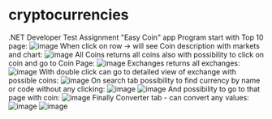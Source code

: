 # cryptocurrencies
.NET Developer Test Assignment
"Easy Coin" app
Program start with Top 10 page:
![image](https://github.com/antonpshenai/cryptocurrencies/assets/81904561/e89df01a-82f9-4a76-9ea6-b38d2ef8b1d4)
When click on row -> will see Coin description with markets and chart:
![image](https://github.com/antonpshenai/cryptocurrencies/assets/81904561/00dc8567-b862-449c-a503-322f38c9ddb3)
All Coins returns all coins also with possibility to click on coin and go to Coin Page:
![image](https://github.com/antonpshenai/cryptocurrencies/assets/81904561/1fc6ac19-fe8c-4781-a604-d7e465cd1395)
Exchanges returns all exchanges:
![image](https://github.com/antonpshenai/cryptocurrencies/assets/81904561/0233e816-aad5-4ee3-bae1-8bbcba578c35)
With double click can go to detailed view of exchange with possible coins:
![image](https://github.com/antonpshenai/cryptocurrencies/assets/81904561/96b64d23-2861-4b55-acb6-aab55865d055)
On search tab possibility to find currency by name or code without any clicking:
![image](https://github.com/antonpshenai/cryptocurrencies/assets/81904561/baa4e800-02cb-4950-ab15-8f0372d8f9a3)
![image](https://github.com/antonpshenai/cryptocurrencies/assets/81904561/6a7cdc55-822f-48c8-a70c-a53c915753f7)
And possibility to go to that page with coin:
![image](https://github.com/antonpshenai/cryptocurrencies/assets/81904561/65e5d215-93c1-466c-b53e-ca175891b7d4)
Finally Converter tab - can convert any values:
![image](https://github.com/antonpshenai/cryptocurrencies/assets/81904561/86f36597-e2b7-4e5c-b529-01bfaa024b34)
![image](https://github.com/antonpshenai/cryptocurrencies/assets/81904561/c99a20a6-a065-4262-8b1a-abaad88be4f6)
